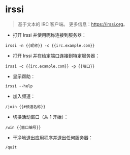 # irssi

> 基于文本的 IRC 客户端。
> 更多信息：<https://irssi.org>。

- 打开 Irssi 并使用昵称连接到服务器：

`irssi -n {{昵称}} -c {{irc.example.com}}`

- 打开 Irssi 并在给定端口连接到特定服务器：

`irssi -c {{irc.example.com}} -p {{端口}}`

- 显示帮助：

`irssi --help`

- 加入频道：

`/join {{#频道名称}}`

- 切换活动窗口（从 1 开始）：

`/win {{窗口编号}}`

- 干净地退出应用程序并退出任何服务器：

`/quit`